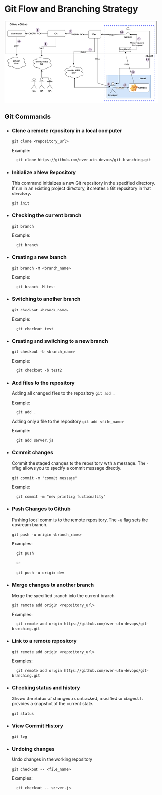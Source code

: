 # Git Flow and Branching Strategy

![alt text](img/Gitflow.png)

## Git Commands
* ### Clone a remote repository in a local computer
    ``git clone <repository_url>``

    Example:

        git clone https://github.com/ever-utn-devops/git-branching.git

* ### Initialize a New Repository
    This command initializes a new Git repository in the specified directory. If run in an existing project directory, it creates a Git repository in that directory.
    
    ``git init``

* ### Checking the current branch
    ``git branch``

    Example:

        git branch

* ### Creating a new branch
    ``git branch -M <branch_name>``

    Example:

        git branch -M test

* ### Switching to another branch
    ``git checkout <branch_name>``

    Example:

        git checkout test

* ### Creating and switching to a new branch
    ``git checkout -b <branch_name>``

    Example:

        git checkout -b test2

* ### Add files to the repository
    Adding all changed files to the repository
    ``git add .``

    Example:
        
        git add .
    
    Adding only a file to the repository
    ``git add <file_name>``

    Example:
        
        git add server.js

* ### Commit changes
    Commit the staged changes to the repository with a message. The ``-m``flag allows you to specify a commit message directly.

    ``git commit -m "commit message" ``

    Example:
        
        git commit -m "new printing fuctionality"

* ### Push Changes to Github
    Pushing local commits to the remote repository. The ``-u`` flag sets the upstream branch.

    ``git push -u origin <branch_name> ``

    Examples:
        
        git push

        or 

        git push -u origin dev

* ### Merge changes to another branch
    Merge the specified branch into the current branch
   
    ``git remote add origin <repository_url> ``

    Examples:
        
        git remote add origin https://github.com/ever-utn-devops/git-branching.git

* ### Link to a remote repository
   
    ``git remote add origin <repository_url> ``

    Examples:
        
        git remote add origin https://github.com/ever-utn-devops/git-branching.git

* ### Checking status and history
    Shows the status of changes as untracked, modified or staged. It provides a snapshot of the current state.
   
    ``git status ``

* ### View Commit History
   
    ``git log ``

* ### Undoing changes
    Undo changes in the working repository
   
    ``git checkout -- <file_name> ``

    Examples:
        
        git checkout -- server.js